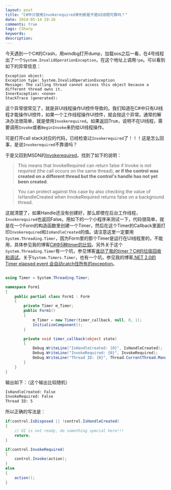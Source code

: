 ```yaml
---
layout: post
title: "C#中只使用Invokerequired来判断是不是UI线程可靠吗？"
date: 2014-05-14 19:16
comments: true
tags: CSharp
keywords:
description:
---
```


今天遇到一个C#的Crash，用windbg打开dump，加载sos之后一看，在4号线程出了一个`System.InvalidOperationException`，在这个地址上调用`!pe`。可以看到如下的异常信息：

```
Exception object:
Exception type: System.InvalidOperationException
Message: The calling thread cannot access this object because a different thread owns it.
InnerException: <none>
StackTrace (generated):
```

这个异常很常见了，就是非UI线程操作UI控件导致的。我们知道在C#中只有UI线程才能操作UI控件，如果一个工作线程操作UI控件，就会抛这个异常。通常的解决办法很简单，就是使用`Invokerequired`。如果返回True，说明不在UI线程，需要调用`Invoke`或者`BeginInvoke`来扔给UI线程操作。

可是打开call stack对应的代码，已经检查过`Invokerequired`了！！！这是怎么回事，是说`Invokerequired`不靠谱吗？

于是又回到MSDN的[Invokerequired](http://msdn.microsoft.com/en-us/library/system.windows.forms.control.invokerequired%28v=vs.110%29.aspx)，找到了如下的说明：
> This means that InvokeRequired can return false if Invoke is not required (the call occurs on the same thread), **or if the control was created on a different thread but the control's handle has not yet been created**.

> You can protect against this case by also checking the value of IsHandleCreated when InvokeRequired returns false on a background thread.

这就清楚了，如果Handle还没有创建好，那么即使在后台工作线程，`Invokerequired`也返回False。用如下的一个小程序来测试一下，代码很简单，就是在一个Form的构造函数里创建一个Timer，然后在这个Timer的Callback里面打印`Invokerequired`和`IsHandleCreated`的值。请注意这里一定要用`System.Threading.Timer`，因为Form里的那个Timer是运行在UI线程里的，不能用，具体参见我的博客[C#中5种timer的比较](/2013/07/09/compare-of-5-timers-in-csharp/)。另外关于这个`System.Threading.Timer`有一个坑，参见博客[谁动了我的timer？C#的垃圾回收和调试](/2013/06/20/where-is-my-timer-csharp-gc/)。关于`System.Timers.Timer`，也有一个坑，参见我的博客[.NET 2.0的Timer elapsed event 会自动catch住所有的exception](/2011/06/23/dot-net-2-timer-elapsed-event-will-catch-all-exception-for-you/)。

```c#

using Timer = System.Threading.Timer;

namespace Form1
{
    public partial class Form1 : Form
    {
        private Timer m_Timer;
        public Form1()
        {
            m_Timer = new Timer(timer_callback, null, 0, 1);
            InitializeComponent();
        }

        private void timer_callback(object state)
        {
            Debug.WriteLine("IsHandleCreated: {0}", IsHandleCreated);
            Debug.WriteLine("InvokeRequired: {0}", InvokeRequired);
            Debug.WriteLine("Thread ID: {0}", Thread.CurrentThread.ManagedThreadId);
        }
    }
}
```

输出如下：（这个输出比较随机）

```bash
IsHandleCreated: False
InvokeRequired: False
Thread ID: 5
```

所以正确的写法是：

```c#
if(control.IsDisposed || !control.IsHandleCreated)
{
    // UI is not ready, do something special here!!!
    return;
}

if(control.InvokeRequired)
{
    control.Invoke(action);
}
else
{
    action();
}
```
